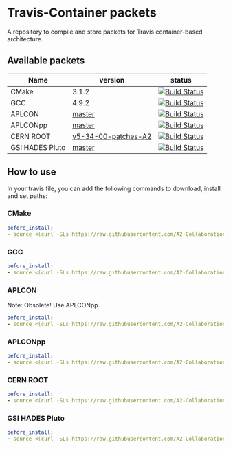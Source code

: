 # Travis-Container packets

A repository to compile and store packets for Travis container-based
architecture.

## Available packets

| Name | version | status |
| ---- | ------------ | ------ |
| CMake | 3.1.2 | [![Build Status](https://travis-ci.org/A2-Collaboration-dev/travis-container-packets.svg?branch=cmake)](https://travis-ci.org/A2-Collaboration-dev/travis-container-packets) |
| GCC | 4.9.2 | [![Build Status](https://travis-ci.org/A2-Collaboration-dev/travis-container-packets.svg?branch=gcc)](https://travis-ci.org/A2-Collaboration-dev/travis-container-packets) |
| APLCON | [master](https://github.com/A2-Collaboration-dev/APLCON/tree/master) | [![Build Status](https://travis-ci.org/A2-Collaboration-dev/travis-container-packets.svg?branch=APLCON)](https://travis-ci.org/A2-Collaboration-dev/travis-container-packets) |
| APLCONpp | [master](https://github.com/A2-Collaboration-dev/APLCONpp/tree/master) | [![Build Status](https://travis-ci.org/A2-Collaboration-dev/travis-container-packets.svg?branch=APLCONpp)](https://travis-ci.org/A2-Collaboration-dev/travis-container-packets) |
| CERN ROOT | [v5-34-00-patches-A2](https://github.com/A2-Collaboration/cern-root/tree/v5-34-00-patches-A2)  | [![Build Status](https://travis-ci.org/A2-Collaboration-dev/travis-container-packets.svg?branch=cern-root)](https://travis-ci.org/A2-Collaboration-dev/travis-container-packets) |
| GSI HADES Pluto | [master](https://github.com/A2-Collaboration/gsi-pluto)  | [![Build Status](https://travis-ci.org/A2-Collaboration-dev/travis-container-packets.svg?branch=gsi-pluto)](https://travis-ci.org/A2-Collaboration-dev/travis-container-packets) |



## How to use

In your travis file, you can add the following commands to download, install and set paths:

### CMake

```yml
before_install:
- source <(curl -SLs https://raw.githubusercontent.com/A2-Collaboration-dev/travis-container-packets/cmake/setup.sh)
```

### GCC

```yml
before_install:
- source <(curl -SLs https://raw.githubusercontent.com/A2-Collaboration-dev/travis-container-packets/gcc/setup.sh)
```

### APLCON

Note: Obsolete! Use APLCONpp.

```yml
before_install:
- source <(curl -SLs https://raw.githubusercontent.com/A2-Collaboration-dev/travis-container-packets/APLCON/setup.sh)
```

### APLCONpp

```yml
before_install:
- source <(curl -SLs https://raw.githubusercontent.com/A2-Collaboration-dev/travis-container-packets/APLCONpp/setup.sh)
```

### CERN ROOT
```yml
before_install:
- source <(curl -SLs https://raw.githubusercontent.com/A2-Collaboration-dev/travis-container-packets/cern-root/setup.sh)
```

### GSI HADES Pluto
```yml
before_install:
- source <(curl -SLs https://raw.githubusercontent.com/A2-Collaboration-dev/travis-container-packets/gsi-pluto/setup.sh)
```
